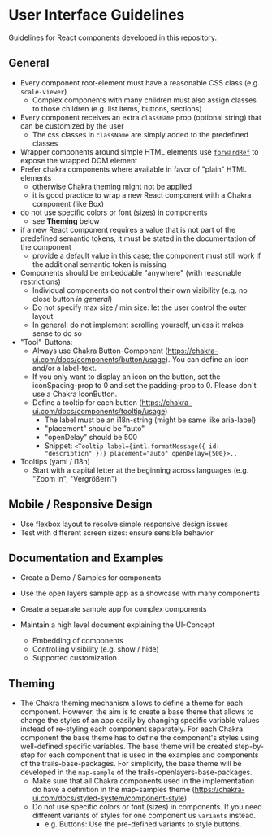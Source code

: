 # User Interface Guidelines

Guidelines for React components developed in this repository.

## General

-   Every component root-element must have a reasonable CSS class (e.g. `scale-viewer`)
    -   Complex components with many children must also assign classes to those children (e.g. list items, buttons, sections)
-   Every component receives an extra `className` prop (optional string) that can be customized by the user
    -   The css classes in `className` are simply added to the predefined classes
-   Wrapper components around simple HTML elements use [`forwardRef`](https://react.dev/reference/react/forwardRef) to expose the wrapped DOM element
-   Prefer chakra components where available in favor of "plain" HTML elements
    -   otherwise Chakra theming might not be applied
    -   it is good practice to wrap a new React component with a Chakra component (like Box)
-   do not use specific colors or font (sizes) in components
    -   see **Theming** below
-   if a new React component requires a value that is not part of the predefined semantic tokens, it must be stated in the documentation of the component
    -   provide a default value in this case; the component must still work if the additional semantic token is missing
-   Components should be embeddable "anywhere" (with reasonable restrictions)
    -   Individual components do not control their own visibility (e.g. no close button _in general_)
    -   Do not specify max size / min size: let the user control the outer layout
    -   In general: do not implement scrolling yourself, unless it makes sense to do so
-   "Tool"-Buttons:
    -   Always use Chakra Button-Component (https://chakra-ui.com/docs/components/button/usage). You can define an icon and/or a label-text.
    -   If you only want to display an icon on the button, set the iconSpacing-prop to 0 and set the padding-prop to 0. Please don´t use a Chakra IconButton.
    -   Define a tooltip for each button (https://chakra-ui.com/docs/components/tooltip/usage)
        -   The label must be an i18n-string (might be same like aria-label)
        -   "placement" should be "auto"
        -   "openDelay" should be 500
        -   Snippet: `<Tooltip label={intl.formatMessage({ id: "description" })} placement="auto" openDelay={500}>..`
-   Tooltips (yaml / i18n)
    -   Start with a capital letter at the beginning across languages (e.g. "Zoom in", "Vergrößern")

## Mobile / Responsive Design

-   Use flexbox layout to resolve simple responsive design issues
-   Test with different screen sizes: ensure sensible behavior

## Documentation and Examples

-   Create a Demo / Samples for components
-   Use the open layers sample app as a showcase with many components
-   Create a separate sample app for complex components

-   Maintain a high level document explaining the UI-Concept
    -   Embedding of components
    -   Controlling visibility (e.g. show / hide)
    -   Supported customization

## Theming

-   The Chakra theming mechanism allows to define a theme for each component. However, the aim is to create a base theme that allows to change the styles of an app easily by changing specific variable values instead of re-styling each component separately. For each Chakra component the base theme has to define the component's styles using well-defined specific variables. The base theme will be created step-by-step for each component that is used in the examples and components of the trails-base-packages. For simplicity, the base theme will be developed in the `map-sample` of the trails-openlayers-base-packages.
    -   Make sure that all Chakra components used in the implementation do have a definition in the map-samples theme (https://chakra-ui.com/docs/styled-system/component-style)
    -   Do not use specific colors or font (sizes) in components. If you need different variants of styles for one component us `variants` instead.
        -   e.g. Buttons: Use the pre-defined variants to style buttons.
